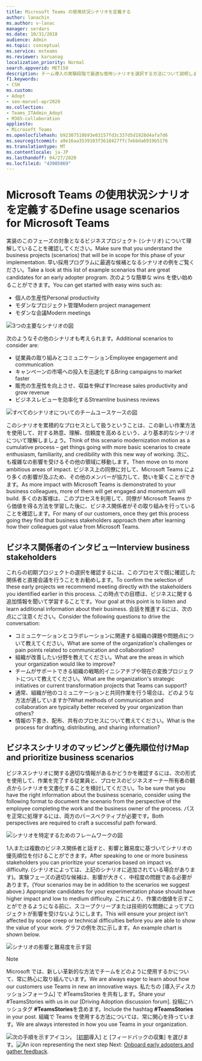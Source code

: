 ```yaml
---
title: Microsoft Teams の使用状況シナリオを定義する
author: lanachin
ms.author: v-lanac
manager: serdars
ms.date: 10/31/2018
audience: Admin
ms.topic: conceptual
ms.service: msteams
ms.reviewer: karuanag
localization_priority: Normal
search.appverid: MET150
description: チーム導入の実験段階で最適な使用シナリオを選択する方法について説明します。
f1.keywords:
- CSH
ms.custom:
- Adopt
- seo-marvel-apr2020
ms.collection:
- Teams_ITAdmin_Adopt
- M365-collaboration
appliesto:
- Microsoft Teams
ms.openlocfilehash: b92307510b93e03157fd3c337d5d1928d4afa7d6
ms.sourcegitcommit: a9e16aa3539103f3618427ffc7ebbda6919b5176
ms.translationtype: MT
ms.contentlocale: ja-JP
ms.lasthandoff: 04/27/2020
ms.locfileid: "43905869"
---
```

# <a name="define-usage-scenarios-for-microsoft-teams"></a><span data-ttu-id="74cb6-103">Microsoft Teams の使用状況シナリオを定義する</span><span class="sxs-lookup"><span data-stu-id="74cb6-103">Define usage scenarios for Microsoft Teams</span></span>

<span data-ttu-id="74cb6-104">実装のこのフェーズの対象となるビジネスプロジェクト (シナリオ) について理解していることを確認してください。</span><span class="sxs-lookup"><span data-stu-id="74cb6-104">Make sure that you understand the business projects (scenarios) that will be in scope for this phase of your implementation.</span></span> <span data-ttu-id="74cb6-105">早い採用プログラムに最適な候補となるシナリオの例をご覧ください。</span><span class="sxs-lookup"><span data-stu-id="74cb6-105">Take a look at this list of example scenarios that are great candidates for an early adopter program.</span></span> <span data-ttu-id="74cb6-106">次のような簡単な wins を使い始めることができます。</span><span class="sxs-lookup"><span data-stu-id="74cb6-106">You can get started with easy wins such as:</span></span>

- <span data-ttu-id="74cb6-107">個人の生産性</span><span class="sxs-lookup"><span data-stu-id="74cb6-107">Personal productivity</span></span>
- <span data-ttu-id="74cb6-108">モダンなプロジェクト管理</span><span class="sxs-lookup"><span data-stu-id="74cb6-108">Modern project management</span></span>
- <span data-ttu-id="74cb6-109">モダンな会議</span><span class="sxs-lookup"><span data-stu-id="74cb6-109">Modern meetings</span></span>

![3つの主要なシナリオの図](media/teams-adoption-modernizing-core-scenarios.png)

<span data-ttu-id="74cb6-111">次のようなその他のシナリオも考えられます。</span><span class="sxs-lookup"><span data-stu-id="74cb6-111">Additional scenarios to consider are:</span></span>

- <span data-ttu-id="74cb6-112">従業員の取り組みとコミュニケーション</span><span class="sxs-lookup"><span data-stu-id="74cb6-112">Employee engagement and communication</span></span>
- <span data-ttu-id="74cb6-113">キャンペーンの市場への投入を迅速化する</span><span class="sxs-lookup"><span data-stu-id="74cb6-113">Bring campaigns to market faster</span></span>
- <span data-ttu-id="74cb6-114">販売の生産性を向上させ、収益を伸ばす</span><span class="sxs-lookup"><span data-stu-id="74cb6-114">Increase sales productivity and grow revenue</span></span>
- <span data-ttu-id="74cb6-115">ビジネスレビューを効率化する</span><span class="sxs-lookup"><span data-stu-id="74cb6-115">Streamline business reviews</span></span>

![すべてのシナリオについてのチームユースケースの図](media/teams-adoption-use-cases.png)

<span data-ttu-id="74cb6-117">このシナリオを累積的なプロセスとして扱うということは、この新しい作業方法を使用して、対する熱意、理解、信頼度を高めるという、より基本的なシナリオについて理解しましょう。</span><span class="sxs-lookup"><span data-stu-id="74cb6-117">Think of this scenario modernization motion as a cumulative process – get things going with more basic scenarios to create enthusiasm, familiarity, and credibility with this new way of working.</span></span> <span data-ttu-id="74cb6-118">次に、も複雑なの影響を受けるその他の領域に移動します。</span><span class="sxs-lookup"><span data-stu-id="74cb6-118">Then move on to more ambitious areas of impact.</span></span> <span data-ttu-id="74cb6-119">ビジネス上の同僚に対して、Microsoft Teams により多くの影響が及ぶため、その他のメンバーが協力して、勢いを築くことができます。</span><span class="sxs-lookup"><span data-stu-id="74cb6-119">As more impact with Microsoft Teams is demonstrated to your business colleagues, more of them will get engaged and momentum will build.</span></span> <span data-ttu-id="74cb6-120">多くのお客様は、このプロセスを利用して、同僚が Microsoft Teams から価値を得る方法を学習した後に、ビジネス関係者がその取り組みを行っていることを確認します。</span><span class="sxs-lookup"><span data-stu-id="74cb6-120">For many of our customers, once they get this process going they find that business stakeholders approach them after learning how their colleagues got value from Microsoft Teams.</span></span>

## <a name="interview-business-stakeholders"></a><span data-ttu-id="74cb6-121">ビジネス関係者のインタビュー</span><span class="sxs-lookup"><span data-stu-id="74cb6-121">Interview business stakeholders</span></span>

<span data-ttu-id="74cb6-122">これらの初期プロジェクトの選択を確認するには、このプロセスで既に確認した関係者と直接会議を行うことをお勧めします。</span><span class="sxs-lookup"><span data-stu-id="74cb6-122">To confirm the selection of these early projects we recommend meeting directly with the stakeholders you identified earlier in this process.</span></span> <span data-ttu-id="74cb6-123">この時点での目標は、ビジネスに関する追加情報を聞いて学習することです。</span><span class="sxs-lookup"><span data-stu-id="74cb6-123">Your goal at this point is to listen and learn additional information about their business.</span></span> <span data-ttu-id="74cb6-124">会話を推進するには、次の点にご注意ください。</span><span class="sxs-lookup"><span data-stu-id="74cb6-124">Consider the following questions to drive the conversation:</span></span>

- <span data-ttu-id="74cb6-125">コミュニケーションとコラボレーションに関連する組織の課題や問題点について教えてください。</span><span class="sxs-lookup"><span data-stu-id="74cb6-125">What are some of the organization's challenges or pain points related to communication and collaboration?</span></span>
- <span data-ttu-id="74cb6-126">組織が改善したい分野を教えてください。</span><span class="sxs-lookup"><span data-stu-id="74cb6-126">What are the areas in which your organization would like to improve?</span></span>
- <span data-ttu-id="74cb6-127">チームがサポートできる組織の戦略的イニシアチブや現在の変換プロジェクトについて教えてください。</span><span class="sxs-lookup"><span data-stu-id="74cb6-127">What are the organization's strategic initiatives or current transformation projects that Teams can support?</span></span>
- <span data-ttu-id="74cb6-128">通常、組織が他のコミュニケーションと共同作業を行う場合は、どのような方法が適していますか?</span><span class="sxs-lookup"><span data-stu-id="74cb6-128">What methods of communication and collaboration are typically better received by your organization than others?</span></span>
- <span data-ttu-id="74cb6-129">情報の下書き、配布、共有のプロセスについて教えてください。</span><span class="sxs-lookup"><span data-stu-id="74cb6-129">What is the process for drafting, distributing, and sharing information?</span></span>

## <a name="map-and-prioritize-business-scenarios"></a><span data-ttu-id="74cb6-130">ビジネスシナリオのマッピングと優先順位付け</span><span class="sxs-lookup"><span data-stu-id="74cb6-130">Map and prioritize business scenarios</span></span>

<span data-ttu-id="74cb6-131">ビジネスシナリオに関する適切な情報があるかどうかを確認するには、次の形式を使用して、作業を完了する従業員と、プロセスのビジネスオーナー所有者の観点からシナリオを文書化することを検討してください。</span><span class="sxs-lookup"><span data-stu-id="74cb6-131">To be sure that you have the right information about the business scenario, consider using the following format to document the scenario from the perspective of the employee completing the work and the business owner of the process.</span></span> <span data-ttu-id="74cb6-132">パスを正常に処理するには、両方のパースペクティブが必要です。</span><span class="sxs-lookup"><span data-stu-id="74cb6-132">Both perspectives are required to craft a successful path forward.</span></span>

![シナリオを特定するためのフレームワークの図](media/teams-adoption-identify-scenarios.png)

<span data-ttu-id="74cb6-134">1人または複数のビジネス関係者と話すと、影響と難易度に基づいてシナリオの優先順位を付けることができます。</span><span class="sxs-lookup"><span data-stu-id="74cb6-134">After speaking to one or more business stakeholders you can prioritize your scenarios based on impact vs. difficulty.</span></span> <span data-ttu-id="74cb6-135">(シナリオによっては、上記のシナリオに追加されている場合があります)。実験フェーズの適切な候補は、影響が大きく、中程度の問題である必要があります。</span><span class="sxs-lookup"><span data-stu-id="74cb6-135">(Your scenarios may be in addition to the scenarios we suggest above.) Appropriate candidates for your experimentation phase should have higher impact and low to medium difficulty.</span></span> <span data-ttu-id="74cb6-136">これにより、作業の価値を示すことができるようになる前に、スコープクリープまたは技術的な問題によってプロジェクトが影響を受けないようにします。</span><span class="sxs-lookup"><span data-stu-id="74cb6-136">This will ensure your project isn't affected by scope creep or technical difficulties before you are able to show the value of your work.</span></span> <span data-ttu-id="74cb6-137">グラフの例を次に示します。</span><span class="sxs-lookup"><span data-stu-id="74cb6-137">An example chart is shown below.</span></span>

![シナリオの影響と難易度を示す図](media/teams-adoption-impact-difficulty.png)

> [!Note]
> <span data-ttu-id="74cb6-139">Microsoft では、新しい革新的な方法でチームをどのように使用するかについて、常に熱心に取り組んでいます。</span><span class="sxs-lookup"><span data-stu-id="74cb6-139">We are always eager to learn about how our customers use Teams in new an innovative ways.</span></span> <span data-ttu-id="74cb6-140">私たちの [導入ディスカッションフォーラム] で #TeamsStories を共有します。</span><span class="sxs-lookup"><span data-stu-id="74cb6-140">Share your #TeamsStories with us in our [Driving Adoption discussion forum].</span></span> <span data-ttu-id="74cb6-141">投稿にハッシュタグ **#TeamsStories**を含めます。</span><span class="sxs-lookup"><span data-stu-id="74cb6-141">Include the hashtag **#TeamsStories** in your post.</span></span> <span data-ttu-id="74cb6-142">組織で Teams を使用する方法については、常に関心を持っています。</span><span class="sxs-lookup"><span data-stu-id="74cb6-142">We are always interested in how you use Teams in your organization.</span></span>

<span data-ttu-id="74cb6-143">![次の手順](media/teams-adoption-next-icon.png)を示すアイコン。 [[初期](teams-adoption-onboard-early-adopters.md)導入] と [フィードバックの収集] を選びます。</span><span class="sxs-lookup"><span data-stu-id="74cb6-143">![An icon representing the next step](media/teams-adoption-next-icon.png) Next: [Onboard early adopters and gather feedback](teams-adoption-onboard-early-adopters.md).</span></span>
